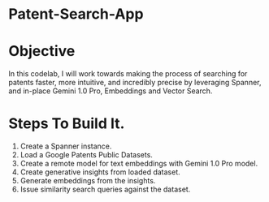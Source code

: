 # Patent-Search-App

# Objective
In this codelab, I will work towards making the process of searching for patents faster, more intuitive, and incredibly precise by leveraging Spanner, and in-place Gemini 1.0 Pro, Embeddings and Vector Search.

# Steps To Build It.
1. Create a Spanner instance.
2. Load a Google Patents Public Datasets.
3. Create a remote model for text embeddings with Gemini 1.0 Pro model.
4. Create generative insights from loaded dataset.
5. Generate embeddings from the insights.
6. Issue similarity search queries against the dataset.

